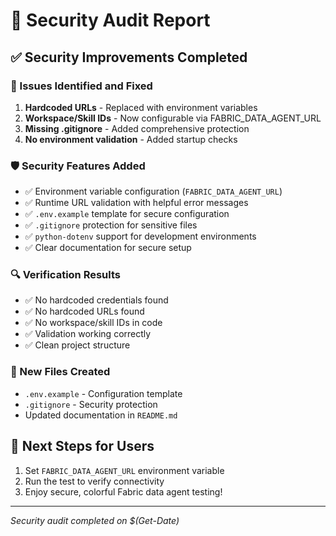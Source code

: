 # 🔐 Security Audit Report

## ✅ Security Improvements Completed

### 🎯 Issues Identified and Fixed
1. **Hardcoded URLs** - Replaced with environment variables
2. **Workspace/Skill IDs** - Now configurable via FABRIC_DATA_AGENT_URL
3. **Missing .gitignore** - Added comprehensive protection
4. **No environment validation** - Added startup checks

### 🛡️ Security Features Added
- ✅ Environment variable configuration (`FABRIC_DATA_AGENT_URL`)
- ✅ Runtime URL validation with helpful error messages
- ✅ `.env.example` template for secure configuration
- ✅ `.gitignore` protection for sensitive files
- ✅ `python-dotenv` support for development environments
- ✅ Clear documentation for secure setup

### 🔍 Verification Results
- ✅ No hardcoded credentials found
- ✅ No hardcoded URLs found
- ✅ No workspace/skill IDs in code
- ✅ Validation working correctly
- ✅ Clean project structure

### 📁 New Files Created
- `.env.example` - Configuration template
- `.gitignore` - Security protection
- Updated documentation in `README.md`

## 🚀 Next Steps for Users
1. Set `FABRIC_DATA_AGENT_URL` environment variable
2. Run the test to verify connectivity
3. Enjoy secure, colorful Fabric data agent testing!

---
*Security audit completed on $(Get-Date)*
